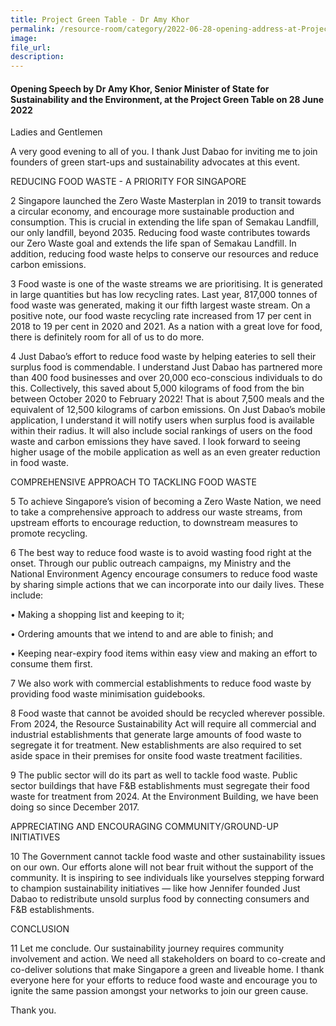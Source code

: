 ```yaml
---  
title: Project Green Table - Dr Amy Khor  
permalink: /resource-room/category/2022-06-28-opening-address-at-Project-Green-Table-by-SMS-Dr-Amy-Khor/  
image:  
file_url:  
description:  
---  
```


#### Opening Speech by Dr Amy Khor, Senior Minister of State for Sustainability and the Environment, at the Project Green Table on 28 June 2022  

Ladies and Gentlemen

A very good evening to all of you. I thank Just Dabao for inviting me to join founders of green start-ups and sustainability advocates at this event.

REDUCING FOOD WASTE - A PRIORITY FOR SINGAPORE

2	Singapore launched the Zero Waste Masterplan in 2019 to transit towards a circular economy, and encourage more sustainable production and consumption. This is crucial in extending the life span of Semakau Landfill, our only landfill, beyond 2035. Reducing food waste contributes towards our Zero Waste goal and extends the life span of Semakau Landfill. In addition, reducing food waste helps to conserve our resources and reduce carbon emissions.

3 Food waste is one of the waste streams we are prioritising. It is generated in large quantities but has low recycling rates. Last year, 817,000 tonnes of food waste was generated, making it our fifth largest waste stream. On a positive note, our food waste recycling rate increased from 17 per cent in 2018 to 19 per cent in 2020 and 2021. As a nation with a great love for food, there is definitely room for all of us to do more.

4	Just Dabao’s effort to reduce food waste by helping eateries to sell their surplus food is commendable. I understand Just Dabao has partnered more than 400 food businesses and over 20,000 eco-conscious individuals to do this. Collectively, this saved about 5,000 kilograms of food from the bin between October 2020 to February 2022! That is about 7,500 meals and the equivalent of 12,500 kilograms of carbon emissions. On Just Dabao’s mobile application, I understand it will notify users when surplus food is available within their radius. It will also include social rankings of users on the food waste and carbon emissions they have saved. I look forward to seeing higher usage of the mobile application as well as an even greater reduction in food waste.

COMPREHENSIVE APPROACH TO TACKLING FOOD WASTE

5	To achieve Singapore’s vision of becoming a Zero Waste Nation, we need to take a comprehensive approach to address our waste streams, from upstream efforts to encourage reduction, to downstream measures to promote recycling.

6	The best way to reduce food waste is to avoid wasting food right at the onset. Through our public outreach campaigns, my Ministry and the National Environment Agency encourage consumers to reduce food waste by sharing simple actions that we can incorporate into our daily lives. These include:

•	 Making a shopping list and keeping to it;

•	 Ordering amounts that we intend to and are able to finish; and 

•	 Keeping near-expiry food items within easy view and making an effort to consume them first.  

7	We also work with commercial establishments to reduce food waste by providing food waste minimisation guidebooks.

8	Food waste that cannot be avoided should be recycled wherever possible. From 2024, the Resource Sustainability Act will require all commercial and industrial establishments that generate large amounts of food waste to segregate it for treatment. New establishments are also required to set aside space in their premises for onsite food waste treatment facilities.

9	The public sector will do its part as well to tackle food waste. Public sector buildings that have F&B establishments must segregate their food waste for treatment from 2024. At the Environment Building, we have been doing so since December 2017.

APPRECIATING AND ENCOURAGING COMMUNITY/GROUND-UP INITIATIVES

10	The Government cannot tackle food waste and other sustainability issues on our own. Our efforts alone will not bear fruit without the support of the community. It is inspiring to see individuals like yourselves stepping forward to champion sustainability initiatives — like how Jennifer founded Just Dabao to redistribute unsold surplus food by connecting consumers and F&B establishments.

CONCLUSION

11	Let me conclude. Our sustainability journey requires community involvement and action. We need all stakeholders on board to co-create and co-deliver solutions that make Singapore a green and liveable home. I thank everyone here for your efforts to reduce food waste and encourage you to ignite the same passion amongst your networks to join our green cause.

Thank you.

